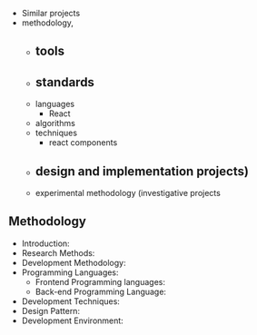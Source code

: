 - Similar projects
-  methodology,
	- tools
		- 
	- standards
		- 
	- languages
		- React
	- algorithms 
	- techniques 
		- react components
	- design and implementation projects)
		- 
	- experimental methodology (investigative projects

## Methodology
- Introduction: 
- Research Methods:
- Development Methodology: 
- Programming Languages:
	- Frontend Programming languages:
	- Back-end Programming Language:
- Development Techniques:
- Design Pattern:
- Development Environment:



